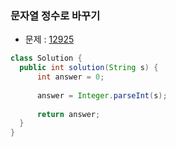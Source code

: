 ### 문자열 정수로 바꾸기

- 문제 : [12925](https://programmers.co.kr/learn/courses/30/lessons/12925)

~~~java
class Solution {
  public int solution(String s) {
      int answer = 0;
      
      answer = Integer.parseInt(s);
      
      return answer;
  }
}
~~~

